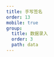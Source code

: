 ```yaml
---
title: 手写签名
order: 13
mobile: true
group:
  title: 数据录入
  order: 3
  path: data
---
```


<code src="../demo/Signature.jsx"></code>
<API src="../src/Signature.tsx"></API>
